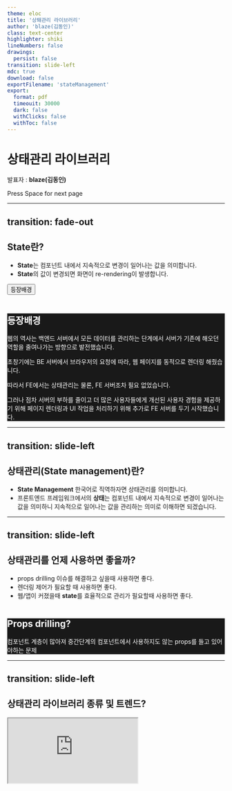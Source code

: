 ```yaml
---
theme: eloc
title: '상퇘관리 라이브러리'
author: 'blaze(김동인)'
class: text-center
highlighter: shiki
lineNumbers: false
drawings:
  persist: false
transition: slide-left
mdc: true
download: false
exportFilename: 'stateManagement'
export:
  format: pdf
  timeouit: 30000
  dark: false
  withClicks: false
  withToc: false
---
```


# 상태관리 라이브러리

발표자 : <b>blaze(김동인)</b> 
  <a href="https://github.com/in-kim" target="_blank" alt="GitHub" title="Open in GitHub"
    class="text-xl slidev-icon-btn opacity-50 !border-none !hover:text-white">
    <carbon-logo-github />
  </a>

<div class="pt-12">
  <span @click="$slidev.nav.next" class="px-2 py-1 rounded cursor-pointer" hover="bg-white bg-opacity-10">
    Press Space for next page <carbon:arrow-right class="inline"/>
  </span>
</div>

---
transition: fade-out
---

## State란?

- **State**는 컴포넌트 내에서 지속적으로 변경이 일어나는 값을 의미합니다.
- **State**의 값이 변경되면 화면이 re-rendering이 발생합니다.

<button type="button" class="">등장배경</button>

<img
  v-click
  class="absolute -bottom-9 -left-7 w-80 opacity-50"
  src="https://sli.dev/assets/arrow-bottom-left.svg"
  alt=""
/>
<div class="description absolute top-23 transform m-5 p-5 w-full h-full" style="background:rgba(0,0,0,0.9); color:#fff" v-after>
  <h2>등장배경</h2>
  <p>웹의 역사는 백엔드 서버에서 모든 데이터를 관리하는 단계에서 서버가 기존에 해오던 역할을 줄여나가는 방향으로 발전했습니다.</p>
  <p>초창기에는 BE 서버에서 브라우저의 요청에 따라, 웹 페이지를 동적으로 렌더링 해줬습니다.</p>
  <p>따라서 FE에서는 상태관리는 물론, FE 서버조차 필요 없었습니다.</p>
  <p>그러나 점차 서버의 부하를 줄이고 더 많은 사용자들에게 개선된 사용자 경험을 제공하기 위해 페이지 렌더링과 UI 작업을 처리하기 위해 추가로 FE 서버를 두기 시작했습니다.</p>
</div>

---
transition: slide-left
---

## 상태관리(State management)란?

- **State Management** 한국어로 직역하자면 상태관리를 의미합니다.
- 프론트엔드 프레임워크에서의 **상태**는 컴포넌트 내에서 지속적으로 변경이 일어나는 값을 의미하니 지속적으로 일어나는 값을 관리하는 의미로 이해하면 되겠습니다.

---
transition: slide-left
---

## 상태관리를 언제 사용하면 좋을까?

- props drilling 이슈를 해결하고 싶을때 사용하면 좋다.
- 렌더링 제어가 필요할 때 사용하면 좋다.
- 웹/앱이 커졌을때 **state**를 효율적으로 관리가 필요할때 사용하면 좋다.

<!-- 
  앱/웹 어플리케이션이 커질수록 상태들이 복잡하게 얽혀 상호간에 의존성이 많이지게 되어 UI가 어떻게 변하는지 파악하기 어려워질 수 있습니다.
  이럴경우 상태관리 라이브러리를 사용하여 상태를 관리하게 되면 효율적으로 상태를 관리할 수 있다.
 -->

<img
  v-click
  class="absolute -bottom-9 -left-7 w-80 opacity-50"
  src="https://sli.dev/assets/arrow-bottom-left.svg"
  alt=""
/>
<div class="description absolute top-23 transform m-5 p-5 w-full h-full" style="background:rgba(0,0,0,0.9); color:#fff" v-after>
  <h2>Props drilling?</h2>
  <p>컴포넌트 계층이 많아져 중간단계의 컴포넌트에서 사용하지도 않는 props를 들고 있어야하는 문제</p>
</div>

---
transition: slide-left
---

## 상태관리 라이브러리 종류 및 트렌드?

<iframe src="https://npmtrends.com/jotai-vs-mobx-vs-recoil-vs-redux-vs-zustand" />


---
transition: slide-left
---

# 감사합니다.
